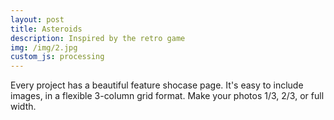 ```yaml
---
layout: post
title: Asteroids
description: Inspired by the retro game
img: /img/2.jpg
custom_js: processing
---
```


Every project has a beautiful feature shocase page. It's easy to include images, in a flexible 3-column grid format. Make your photos 1/3, 2/3, or full width.



<canvas data-processing-sources="/resources/Asteroids.pde"></canvas>
